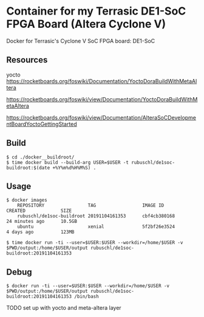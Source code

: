 # Container for my Terrasic DE1-SoC FPGA Board (Altera Cyclone V)

Docker for Terrasic's Cyclone V SoC FPGA board: DE1-SoC


## Resources

yocto
https://rocketboards.org/foswiki/Documentation/YoctoDoraBuildWithMetaAltera

https://rocketboards.org/foswiki/view/Documentation/YoctoDoraBuildWithMetaAltera

https://rocketboards.org/foswiki/view/Documentation/AlteraSoCDevelopmentBoardYoctoGettingStarted


## Build

```
$ cd ./docker__buildroot/
$ time docker build --build-arg USER=$USER -t rubuschl/de1soc-buildroot:$(date +%Y%m%d%H%M%S) .
```


## Usage

```
$ docker images
    REPOSITORY                TAG                 IMAGE ID            CREATED             SIZE
    rubuschl/de1soc-buildroot 20191104161353      cbf4cb380168        24 minutes ago      10.5GB
    ubuntu                    xenial              5f2bf26e3524        4 days ago          123MB

$ time docker run -ti --user=$USER:$USER --workdir=/home/$USER -v $PWD/output:/home/$USER/output rubuschl/de1soc-buildroot:20191104161353
```


## Debug

```
$ docker run -ti --user=$USER:$USER --workdir=/home/$USER -v $PWD/output:/home/$USER/output rubuschl/de1soc-buildroot:20191104161353 /bin/bash
```


TODO set up with yocto and meta-altera layer
